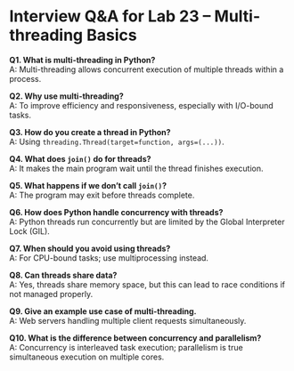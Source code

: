 # Interview Q&A for Lab 23 – Multi-threading Basics

**Q1. What is multi-threading in Python?**  
A: Multi-threading allows concurrent execution of multiple threads within a process.

**Q2. Why use multi-threading?**  
A: To improve efficiency and responsiveness, especially with I/O-bound tasks.

**Q3. How do you create a thread in Python?**  
A: Using `threading.Thread(target=function, args=(...))`.

**Q4. What does `join()` do for threads?**  
A: It makes the main program wait until the thread finishes execution.

**Q5. What happens if we don’t call `join()`?**  
A: The program may exit before threads complete.

**Q6. How does Python handle concurrency with threads?**  
A: Python threads run concurrently but are limited by the Global Interpreter Lock (GIL).

**Q7. When should you avoid using threads?**  
A: For CPU-bound tasks; use multiprocessing instead.

**Q8. Can threads share data?**  
A: Yes, threads share memory space, but this can lead to race conditions if not managed properly.

**Q9. Give an example use case of multi-threading.**  
A: Web servers handling multiple client requests simultaneously.

**Q10. What is the difference between concurrency and parallelism?**  
A: Concurrency is interleaved task execution; parallelism is true simultaneous execution on multiple cores.
